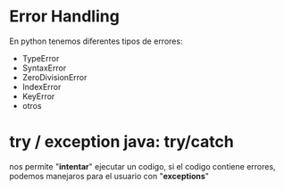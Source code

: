 # Error Handling

En python tenemos diferentes tipos de errores: 

- TypeError
- SyntaxError
- ZeroDivisionError
- IndexError
- KeyError
- otros 

# try / exception java: try/catch 

nos permite "__intentar__" ejecutar un codigo, si el codigo contiene errores, podemos manejaros para el usuario con "__exceptions__"



